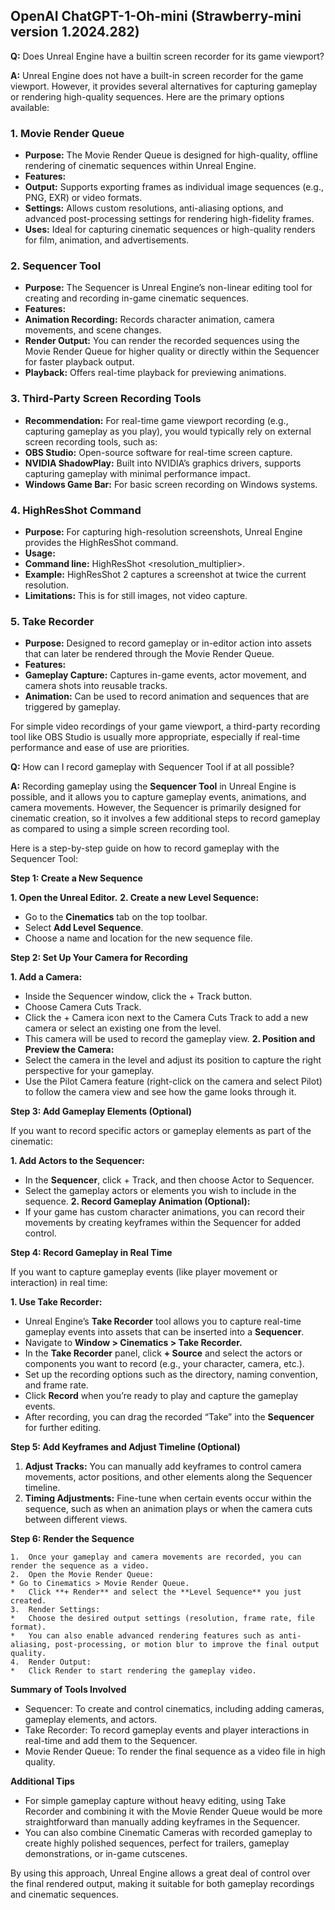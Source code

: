 ## OpenAI ChatGPT-1-Oh-mini (Strawberry-mini version 1.2024.282)

**Q:** Does Unreal Engine have a builtin screen recorder for its game viewport?

**A:** Unreal Engine does not have a built-in screen recorder for the game viewport. However, it provides several alternatives for capturing gameplay or rendering high-quality sequences. Here are the primary options available:

### 1. Movie Render Queue

*	**Purpose:** The Movie Render Queue is designed for high-quality, offline rendering of cinematic sequences within Unreal Engine.
*	**Features:**
*	**Output:** Supports exporting frames as individual image sequences (e.g., PNG, EXR) or video formats.
*	**Settings:** Allows custom resolutions, anti-aliasing options, and advanced post-processing settings for rendering high-fidelity frames.
*	**Uses:** Ideal for capturing cinematic sequences or high-quality renders for film, animation, and advertisements.

### 2. Sequencer Tool

*	**Purpose:** The Sequencer is Unreal Engine’s non-linear editing tool for creating and recording in-game cinematic sequences.
*	**Features:**
*	**Animation Recording:** Records character animation, camera movements, and scene changes.
*	**Render Output:** You can render the recorded sequences using the Movie Render Queue for higher quality or directly within the Sequencer for faster playback output.
*	**Playback:** Offers real-time playback for previewing animations.

### 3. Third-Party Screen Recording Tools

*	**Recommendation:** For real-time game viewport recording (e.g., capturing gameplay as you play), you would typically rely on external screen recording tools, such as:
*	**OBS Studio:** Open-source software for real-time screen capture.
*	**NVIDIA ShadowPlay:** Built into NVIDIA’s graphics drivers, supports capturing gameplay with minimal performance impact.
*	**Windows Game Bar:** For basic screen recording on Windows systems.

### 4. HighResShot Command

*	**Purpose:** For capturing high-resolution screenshots, Unreal Engine provides the HighResShot command.
*	**Usage:**
*	**Command line:** HighResShot <resolution_multiplier>.
*	**Example:** HighResShot 2 captures a screenshot at twice the current resolution.
*	**Limitations:** This is for still images, not video capture.

### 5. Take Recorder

*	**Purpose:** Designed to record gameplay or in-editor action into assets that can later be rendered through the Movie Render Queue.
*	**Features:**
*	**Gameplay Capture:** Captures in-game events, actor movement, and camera shots into reusable tracks.
*	**Animation:** Can be used to record animation and sequences that are triggered by gameplay.

For simple video recordings of your game viewport, a third-party recording tool like OBS Studio is usually more appropriate, especially if real-time performance and ease of use are priorities.

**Q:** How can I record gameplay with Sequencer Tool if at all possible?

**A:** Recording gameplay using the **Sequencer Tool** in Unreal Engine is possible, and it allows you to capture gameplay events, animations, and camera movements. However, the Sequencer is primarily designed for cinematic creation, so it involves a few additional steps to record gameplay as compared to using a simple screen recording tool.

Here is a step-by-step guide on how to record gameplay with the Sequencer Tool:

**Step 1: Create a New Sequence**

**1.	Open the Unreal Editor.**
**2.	Create a new Level Sequence:**
* Go to the **Cinematics** tab on the top toolbar.
*	Select **Add Level Sequence**.
*	Choose a name and location for the new sequence file.

**Step 2: Set Up Your Camera for Recording**

**1.	Add a Camera:**
*	Inside the Sequencer window, click the + Track button.
*	Choose Camera Cuts Track.
*	Click the + Camera icon next to the Camera Cuts Track to add a new camera or select an existing one from the level.
*	This camera will be used to record the gameplay view.
**2.	Position and Preview the Camera:**
*	Select the camera in the level and adjust its position to capture the right perspective for your gameplay.
*	Use the Pilot Camera feature (right-click on the camera and select Pilot) to follow the camera view and see how the game looks through it.

**Step 3: Add Gameplay Elements (Optional)**

If you want to record specific actors or gameplay elements as part of the cinematic:

**1.	Add Actors to the Sequencer:**
*	In the **Sequencer**, click + Track, and then choose Actor to Sequencer.
*	Select the gameplay actors or elements you wish to include in the sequence.
**2.	Record Gameplay Animation (Optional):**
*	If your game has custom character animations, you can record their movements by creating keyframes within the Sequencer for added control.

**Step 4: Record Gameplay in Real Time**

If you want to capture gameplay events (like player movement or interaction) in real time:

**1.	Use Take Recorder:**
*	Unreal Engine’s **Take Recorder** tool allows you to capture real-time gameplay events into assets that can be inserted into a **Sequencer**.
*	Navigate to **Window > Cinematics > Take Recorder.**
*	In the **Take Recorder** panel, click **+ Source** and select the actors or components you want to record (e.g., your character, camera, etc.).
*	Set up the recording options such as the directory, naming convention, and frame rate.
*	Click **Record** when you’re ready to play and capture the gameplay events.
*	After recording, you can drag the recorded “Take” into the **Sequencer** for further editing.

**Step 5: Add Keyframes and Adjust Timeline (Optional)**

  1.	**Adjust Tracks:** You can manually add keyframes to control camera movements, actor positions, and other elements along the Sequencer timeline.
  2.  **Timing Adjustments:** Fine-tune when certain events occur within the sequence, such as when an animation plays or when the camera cuts between different views.  

**Step 6: Render the Sequence**

	1.	Once your gameplay and camera movements are recorded, you can render the sequence as a video.  
	2.	Open the Movie Render Queue:  
	* Go to Cinematics > Movie Render Queue.
	*	Click **+ Render** and select the **Level Sequence** you just created.
	3.	Render Settings:  
	*	Choose the desired output settings (resolution, frame rate, file format).
	*	You can also enable advanced rendering features such as anti-aliasing, post-processing, or motion blur to improve the final output quality.
	4.	Render Output:
	*	Click Render to start rendering the gameplay video.

**Summary of Tools Involved**

*	Sequencer: To create and control cinematics, including adding cameras, gameplay elements, and actors.
*	Take Recorder: To record gameplay events and player interactions in real-time and add them to the Sequencer.
*	Movie Render Queue: To render the final sequence as a video file in high quality.

**Additional Tips**

*	For simple gameplay capture without heavy editing, using Take Recorder and combining it with the Movie Render Queue would be more straightforward than manually adding keyframes in the Sequencer.
*	You can also combine Cinematic Cameras with recorded gameplay to create highly polished sequences, perfect for trailers, gameplay demonstrations, or in-game cutscenes.

By using this approach, Unreal Engine allows a great deal of control over the final rendered output, making it suitable for both gameplay recordings and cinematic sequences.
